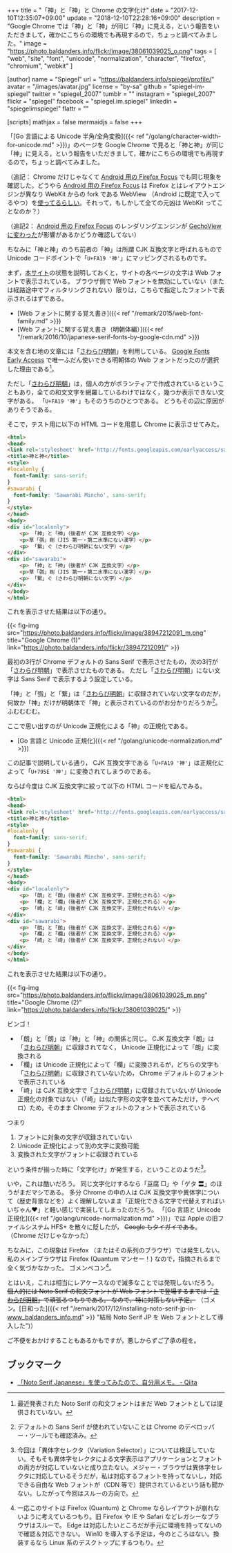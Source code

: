 +++
title = "「神」と「神」と Chrome の文字化け"
date =  "2017-12-10T12:35:07+09:00"
update = "2018-12-10T22:28:16+09:00"
description = "Google Chrome では「神」と「神」が同じ「神」に見える，という報告をいただきまして，確かにこちらの環境でも再現するので，ちょっと調べてみました。"
image = "https://photo.baldanders.info/flickr/image/38061039025_o.png"
tags        = [ "web", "site", "font", "unicode", "normalization", "character", "firefox", "chromium", "webkit" ]

[author]
  name      = "Spiegel"
  url       = "https://baldanders.info/spiegel/profile/"
  avatar    = "/images/avatar.jpg"
  license   = "by-sa"
  github    = "spiegel-im-spiegel"
  twitter   = "spiegel_2007"
  tumblr    = ""
  instagram = "spiegel_2007"
  flickr    = "spiegel"
  facebook  = "spiegel.im.spiegel"
  linkedin  = "spiegelimspiegel"
  flattr    = ""

[scripts]
  mathjax = false
  mermaidjs = false
+++

「[Go 言語による Unicode 半角/全角変換]({{< ref "/golang/character-width-for-unicode.md" >}})」のページを Google Chrome で見ると「神と神」が同じ「神」に見える，という報告をいただきまして，確かにこちらの環境でも再現するので，ちょっと調べてみました。

（追記： Chrome だけじゃなくて [Android 用の Firefox Focus](https://play.google.com/store/apps/details?id=org.mozilla.focus) でも同じ現象を確認した。どうやら [Android 用の Firefox Focus] は Firefox とはレイアウトエンジンが異なり WebKit からの fork である WebView （Android に既定で入ってるやつ）を[使ってるらしい](http://www.eweek.com/enterprise-apps/mozilla-brings-firefox-focus-to-android-to-improve-privacy "Firefox Focus Debuts on Android With Automatic Tracking Protection")。それって，もしかして全ての元凶は WebKit ってことなのか？）

（追記2： [Android 用の Firefox Focus] のレンダリングエンジンが [GechoView に変わった](https://support.mozilla.org/ja/kb/geckoview-firefox-focus "Firefox Focus の GeckoView | Firefox Focus ヘルプ")が影響があるかどうか確認してない）

ちなみに「神と神」のうち前者の「神」は所謂 CJK 互換文字と呼ばれるもので Unicode コードポイントで「`U+FA19 '神'`」にマッピングされるものです。

まず，[本サイト]の状態を説明しておくと，サイトの各ページの文字は Web フォントで表示されている。
ブラウザ側で Web フォントを無効にしていない（または経路途中でフィルタリングされない）限りは，こちらで指定したフォントで表示されるはずである。

- [Web フォントに関する覚え書き]({{< ref "/remark/2015/web-font-family.md" >}})
- [Web フォントに関する覚え書き（明朝体編）]({{< ref "/remark/2016/10/japanese-serif-fonts-by-google-cdn.md" >}})

本文を含む地の文章には「[さわらび明朝]」を利用している。
[Google Fonts Early Access](https://fonts.google.com/earlyaccess) で唯一ふだん使いできる明朝体の Web フォントだったのが選択した理由である[^ns1]。

[^ns1]: 最近発表された Noto Serif の和文フォントはまだ Web フォントとしては提供されていない。

ただし「[さわらび明朝]」は，個人の方がボランティアで作成されているということもあり，全ての和文文字を網羅しているわけではなく，幾つか表示できない文字がある。
「`U+FA19 '神'`」もそのうちのひとつである。
どうもその辺に原因がありそうである。

そこで，テスト用に以下の HTML コードを用意し Chrome に表示させてみた。

```html
<html>
<head>
<link rel='stylesheet' href='http://fonts.googleapis.com/earlyaccess/sawarabimincho.css' type='text/css'>
<title>神と神</title>
<style>
#localonly {
  font-family: sans-serif;
}
#sawarabi {
  font-family: 'Sawarabi Mincho', sans-serif;
}
</style>
</head>
<body>
<div id="localonly">
	<p>	「神」と「神」（後者が CJK 互換文字）</p>
	<p>草「彅」剛（JIS 第一・第二水準にない漢字）</p>
	<p>	「繋」ぐ（さわらび明朝にない文字）</p>
</div>
<div id="sawarabi">
	<p>	「神」と「神」（後者が CJK 互換文字）</p>
	<p>草「彅」剛（JIS 第一・第二水準にない漢字）</p>
	<p>	「繋」ぐ（さわらび明朝にない文字）</p>
</div>
</body>
</html>
```

これを表示させた結果は以下の通り。

{{< fig-img src="https://photo.baldanders.info/flickr/image/38947212091_m.png" title="Google Chrome (1)" link="https://photo.baldanders.info/flickr/38947212091/" >}}

最初の3行が Chrome デフォルトの Sans Serif で表示させたもの，次の3行が「[さわらび明朝]」で表示させたものである。
ただし「[さわらび明朝]」にない文字は Sans Serif で表示するよう設定している。

「神」と「彅」と「繋」は「[さわらび明朝]」に収録されていない文字なのだが，何故か「神」だけが明朝体で「神」と表示されているのがお分かりだろうか[^sm1]。
ふむむむむ。

[^sm1]: デフォルトの Sans Serif が使われていないことは Chrome のデベロッパー・ツールでも確認済み。

ここで思い出すのが Unicode 正規化による「神」の正規化である。

- [Go 言語と Unicode 正規化]({{< ref "/golang/unicode-normalization.md" >}})

この記事で説明している通り， CJK 互換文字である「`U+FA19 '神'`」は正規化によって「`U+795E '神'`」に変換されてしまうのである。

ならば今度は CJK 互換文字に絞って以下の HTML コードを組んでみる。

```html
<html>
<head>
<link rel='stylesheet' href='http://fonts.googleapis.com/earlyaccess/sawarabimincho.css' type='text/css'>
<title>神と神</title>
<style>
#localonly {
  font-family: sans-serif;
}
#sawarabi {
  font-family: 'Sawarabi Mincho', sans-serif;
}
</style>
</head>
<body>
<div id="localonly">
	<p>	「朗」と「朗」（後者が CJK 互換文字，正規化される）</p>
	<p>	「欄」と「欄」（後者が CJK 互換文字，正規化される）</p>
	<p>	「崎」と「﨑」（後者が CJK 互換文字，正規化されない）</p>
</div>
<div id="sawarabi">
	<p>	「朗」と「朗」（後者が CJK 互換文字，正規化される）</p>
	<p>	「欄」と「欄」（後者が CJK 互換文字，正規化される）</p>
	<p>	「崎」と「﨑」（後者が CJK 互換文字，正規化されない）</p>
</div>
</body>
</html>
```

これを表示させた結果は以下の通り。

{{< fig-img src="https://photo.baldanders.info/flickr/image/38061039025_m.png" title="Google Chrome (2)" link="https://photo.baldanders.info/flickr/38061039025/" >}}

ビンゴ！

- 「朗」と「朗」は「神」と「神」の関係と同じ。 CJK 互換文字「朗」は「[さわらび明朝]」に収録されてなく， Unicode 正規化によって「朗」に変換される
- 「欄」は Unicode 正規化によって「欄」に変換されるが，どちらの文字も「[さわらび明朝]」に収録されていないため， Chrome デフォルトのフォントで表示されている
- 「﨑」は CJK 互換文字で「[さわらび明朝]」に収録されていないが Unicode 正規化の対象ではない（「崎」は似た字形の文字を並べてみただけ，テヘペロ）ため，そのまま Chrome デフォルトのフォントで表示されている

つまり

1. フォントに対象の文字が収録されていない
2. Unicode 正規化によって別の文字に変換可能
3. 変換された文字がフォントに収録されている

という条件が揃った時に「文字化け」が発生する，ということのようだ[^vs1]。

[^vs1]: 今回は「異体字セレクタ（Variation Selector）」については検証していない。そもそも異体字セレクタによる文字表示はアプリケーションとフォントの両方が対応していないと成り立たない。メジャー・ブラウザは異体字セレクタに対応しているそうだが，私は対応するフォントを持ってないし，対応できる自由な Web フォントが（CDN 等で）提供されているという話も聞かない。したがって今回はスルーの方向で。

いや，これは酷いだろう。
同じ文字化けするなら「豆腐 □」や「ゲタ 〓」のほうがまだマシである。
多分 Chrome の中の人は CJK 互換文字や異体字について（歴史背景などを）よく理解しないまま「正規化できる文字で代替えすればいいぢゃん♥」と軽い感じで実装してしまったのだろう。
「[Go 言語と Unicode 正規化]({{< ref "/golang/unicode-normalization.md" >}})」では Apple の旧ファイルシステム HFS+ を散々に貶したが， ~~Google もタイガイである~~。（Chrome だけじゃなかった）

ちなみに，この現象は Firefox （またはその系列のブラウザ）では発生しない。
私のメインブラウザは Firefox (Quantum マンセー！) なので，指摘されるまで全く気づかなかった。
ゴメンペコン[^c1]。

[^c1]: 一応このサイトは Firefox (Quantum) と Chrome ならレイアウトが崩れないように考えているつもり。旧 Firefox や IE や Safari などレガシーなブラウザはスルーで。 Edge は対応したいところだが手元に環境を持ってないので確認＆対応できない。 Win10 を導入する予定は，今のところはない。換装するなら Linux 系のデスクトップにするつもり。

とはいえ，これは相当にレアケースなので滅多なことでは発現しないだろう。
~~個人的には Noto Serif の和文フォントが Web フォントで登場するまでは「[さわらび明朝]」で頑張るつもりである。
なので，特に対策しない予定。~~
（ゴメン。[日和った]({{< ref "/remark/2017/12/installing-noto-serif-jp-in-www_baldanders_info.md" >}} "結局 Noto Serif JP を Web フォントとして導入した")）

ご不便をおかけすることもあるかもですが，悪しからずご了承の程を。

## ブックマーク

- [「Noto Serif Japanese」を使ってみたので、自分用メモ。 - Qiita](https://qiita.com/umeume66/items/01291353fc43c17da992)

[本サイト]: / "text.Baldanders.info"
[さわらび明朝]: http://sawarabi-fonts.osdn.jp/ "さわらびフォント"
[Android 用の Firefox Focus]: https://play.google.com/store/apps/details?id=org.mozilla.focus
